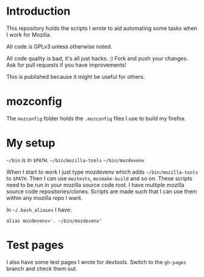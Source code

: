 # Introduction

This repository holds the scripts I wrote to aid automating some tasks when I 
work for Mozilla.

All code is GPLv3 unless otherwise noted.

All code quality is bad, it's all just hacks. :) Fork and push your changes. Ask 
for pull requests if you have improvements!

This is published because it might be useful for others.

# mozconfig

The `mozconfig` folder holds the `.mozconfig` files I use to build my firefox.

# My setup

`~/bin` is in `$PATH`.
`~/bin/mozilla-tools`
`~/bin/mozdevenv`

When I start to work I just type mozdevenv which adds `~/bin/mozilla-tools` to 
`$PATH`. Then I can use `moztests`, `mozmake-build` and so on. These scripts 
need to be run in your mozilla source code root. I have multiple mozilla source 
code repositories/clones. Scripts are made such that I can use them within any 
mozilla repo I want.

In `~/.bash_aliases` I have:

    alias mozdevenv='. ~/bin/mozdevenv'

# Test pages

I also have some test pages I wrote for devtools. Switch to the `gh-pages` 
branch and check them out.

